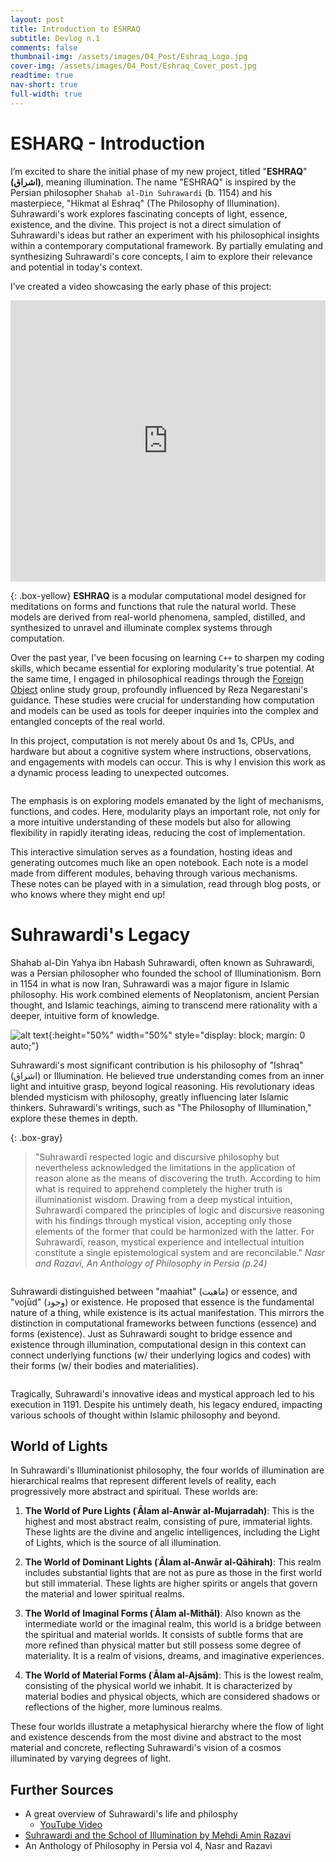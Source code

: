 ```yaml
---
layout: post
title: Introduction to ESHRAQ
subtitle: Devlog n.1
comments: false
thumbnail-img: /assets/images/04_Post/Eshraq_Logo.jpg
cover-img: /assets/images/04_Post/Eshraq_Cover_post.jpg
readtime: true
nav-short: true
full-width: true
---
```


# ESHARQ - Introduction
I’m excited to share the initial phase of my new project, titled "**ESHRAQ**" <span class="farsi"><strong>(اشراق)</strong></span>, meaning illumination. The name "ESHRAQ" is inspired by the Persian philosopher `Shahab al-Din Suhrawardi` (b. 1154) and his masterpiece, "Hikmat al Eshraq" (The Philosophy of Illumination). Suhrawardi's work explores fascinating concepts of light, essence, existence, and the divine. This project is not a direct simulation of Suhrawardi's ideas but rather an experiment with his philosophical insights within a contemporary computational framework. By partially emulating and synthesizing Suhrawardi's core concepts, I aim to explore their relevance and potential in today's context.  

I’ve created a video showcasing the early phase of this project:

<iframe width="100%" height="450" src="https://www.youtube.com/embed/yo1I_73F1HY?si=z_m6BOVmp-dV6wm1" title="YouTube video player" frameborder="0" allow="accelerometer; encrypted-media; gyroscope; picture-in-picture" allowfullscreen></iframe>


{: .box-yellow}
**ESHRAQ** is a modular computational model designed for meditations on forms and functions that rule the natural world. These models are derived from real-world phenomena, sampled, distilled, and synthesized to unravel and illuminate complex systems through computation.

Over the past year, I've been focusing on learning `C++` to sharpen my coding skills, which became essential for exploring modularity's true potential. At the same time, I engaged in philosophical readings through the [Foreign Object](https://www.foreignobjekt.com/post/deep-objekt-0-agency-at-the-computational-turn-sepideh-majidi-and-reza-negarestani-framework-f) online study group, profoundly influenced by Reza Negarestani's guidance. These studies were crucial for understanding how computation and models can be used as tools for deeper inquiries into the complex and entangled concepts of the real world.

In this project, computation is not merely about 0s and 1s, CPUs, and hardware but about a cognitive system where instructions, observations, and engagements with models can occur. This is why I envision this work as a dynamic process leading to unexpected outcomes.

<figure align="center">
    <img src="\assets\images\04_Post\Eshraq_Diagram.png" alt="">
</figure>

The emphasis is on exploring models emanated by the light of mechanisms, functions, and codes. Here, modularity plays an important role, not only for a more intuitive understanding of these models but also for allowing flexibility in rapidly iterating ideas, reducing the cost of implementation.

This interactive simulation serves as a foundation, hosting ideas and generating outcomes much like an open notebook. Each note is a model made from different modules, behaving through various mechanisms. These notes can be played with in a simulation, read through blog posts, or who knows where they might end up!


# Suhrawardi's Legacy
Shahab al-Din Yahya ibn Habash Suhrawardi, often known as Suhrawardi, was a Persian philosopher who founded the school of Illuminationism. Born in 1154 in what is now Iran, Suhrawardi was a major figure in Islamic philosophy. His work combined elements of Neoplatonism, ancient Persian thought, and Islamic teachings, aiming to transcend mere rationality with a deeper, intuitive form of knowledge.

![alt text](/assets/images/04_Post/Suhrawadi_Portrait.png){:height="50%" width="50%" style="display: block; margin: 0 auto;"}

Suhrawardi's most significant contribution is his philosophy of "Ishraq" <span class="farsi">(اشراق)</span> or Illumination. He believed true understanding comes from an inner light and intuitive grasp, beyond logical reasoning. His revolutionary ideas blended mysticism with philosophy, greatly influencing later Islamic thinkers. Suhrawardi's writings, such as "The Philosophy of Illumination," explore these themes in depth.


{: .box-gray}
>  "Suhrawardī respected logic and discursive philosophy but nevertheless acknowledged the limitations in the application of reason alone as the means of discovering the truth. According to him what is required to apprehend completely the higher truth is illuminationist wisdom. Drawing from a deep mystical intuition, Suhrawardī compared the principles of logic and discursive reasoning with his findings through mystical vision, accepting only those elements of the former that could be harmonized with the latter. For Suhrawardī, reason, mystical experience and intellectual intuition constitute a single epistemological system and are reconcilable."
*Nasr and Razavi, An Anthology of Philosophy in Persia (p.24)*

<a class="example-image-link" href="\assets\images\04_Post\Eshraq_Cover.jpg" data-lightbox="example-1" data-title="">
    <img class="example-image" src="\assets\images\04_Post\Eshraq_Cover.jpg" alt=""/>
</a>

Suhrawardi distinguished between "maahiat" <span class="farsi">(ماهیت)</span> or essence, and "vojūd" <span class="farsi">(وجود)</span> or existence. He proposed that essence is the fundamental nature of a thing, while existence is its actual manifestation. This mirrors the distinction in computational frameworks between functions (essence) and forms (existence). Just as Suhrawardi sought to bridge essence and existence through illumination, computational design in this context can connect underlying functions (w/ their underlying logics and codes) with their forms (w/ their bodies and materialities).

<figure align="center">
    <img src="\assets\images\04_Post\Duality.png" alt="">
</figure>

Tragically, Suhrawardi's innovative ideas and mystical approach led to his execution in 1191. Despite his untimely death, his legacy endured, impacting various schools of thought within Islamic philosophy and beyond.



## World of Lights
In Suhrawardi's Illuminationist philosophy, the four worlds of illumination are hierarchical realms that represent different levels of reality, each progressively more abstract and spiritual. These worlds are:

1. **The World of Pure Lights (ʿĀlam al-Anwār al-Mujarradah)**: This is the highest and most abstract realm, consisting of pure, immaterial lights. These lights are the divine and angelic intelligences, including the Light of Lights, which is the source of all illumination.
    
2. **The World of Dominant Lights (ʿĀlam al-Anwār al-Qāhirah)**: This realm includes substantial lights that are not as pure as those in the first world but still immaterial. These lights are higher spirits or angels that govern the material and lower spiritual realms.
    
3. **The World of Imaginal Forms (ʿĀlam al-Mithāl)**: Also known as the intermediate world or the imaginal realm, this world is a bridge between the spiritual and material worlds. It consists of subtle forms that are more refined than physical matter but still possess some degree of materiality. It is a realm of visions, dreams, and imaginative experiences.
    
4. **The World of Material Forms (ʿĀlam al-Ajsām)**: This is the lowest realm, consisting of the physical world we inhabit. It is characterized by material bodies and physical objects, which are considered shadows or reflections of the higher, more luminous realms.

These four worlds illustrate a metaphysical hierarchy where the flow of light and existence descends from the most divine and abstract to the most material and concrete, reflecting Suhrawardi's vision of a cosmos illuminated by varying degrees of light.

## Further Sources

- A great overview of Suhrawardi's life and philosphy
    - [YouTube Video](https://www.youtube.com/watch?v=XbD8vfzsEHA)
- [Suhrawardi and the School of Illumination by Mehdi Amin Razavi](https://ia801302.us.archive.org/5/items/SuhrawardiAndTheSchoolOfIlluminationByMehdiAminRazavi/Suhrawardi%20and%20the%20School%20of%20Illumination%20by%20Mehdi%20Amin%20Razavi_text.pdf)
- An Anthology of Philosophy in Persia vol 4, Nasr and Razavi

